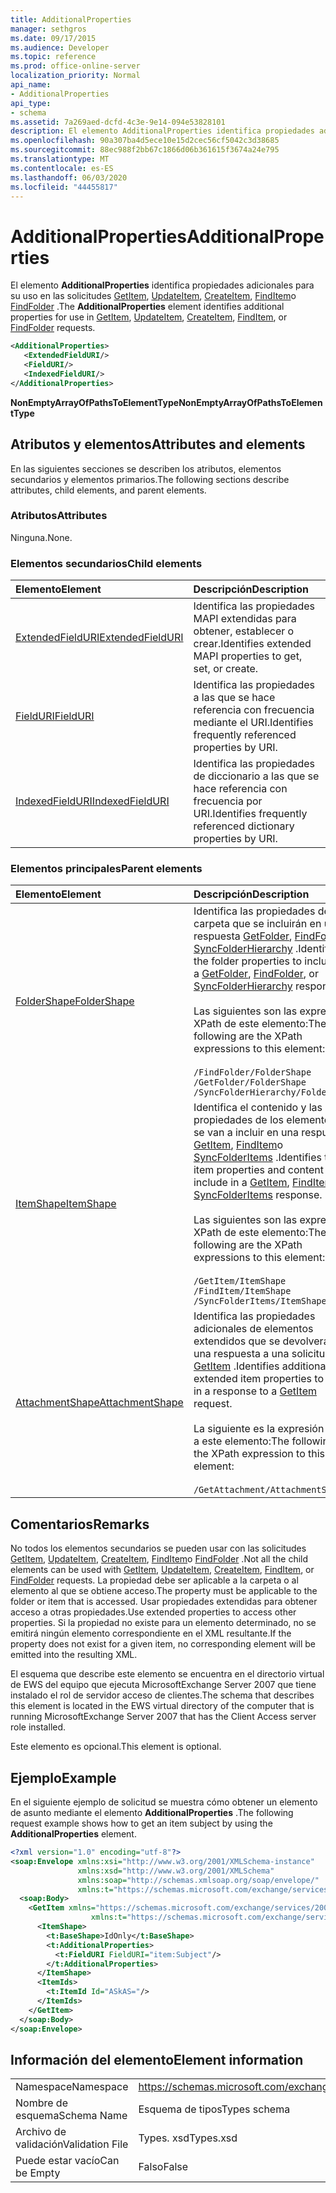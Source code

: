 ```yaml
---
title: AdditionalProperties
manager: sethgros
ms.date: 09/17/2015
ms.audience: Developer
ms.topic: reference
ms.prod: office-online-server
localization_priority: Normal
api_name:
- AdditionalProperties
api_type:
- schema
ms.assetid: 7a269aed-dcfd-4c3e-9e14-094e53828101
description: El elemento AdditionalProperties identifica propiedades adicionales para su uso en las solicitudes GetItem, UpdateItem, CreateItem, FindItem o FindFolder.
ms.openlocfilehash: 90a307ba4d5ece10e15d2cec56cf5042c3d38685
ms.sourcegitcommit: 88ec988f2bb67c1866d06b361615f3674a24e795
ms.translationtype: MT
ms.contentlocale: es-ES
ms.lasthandoff: 06/03/2020
ms.locfileid: "44455817"
---
```

# <a name="additionalproperties"></a><span data-ttu-id="ce643-103">AdditionalProperties</span><span class="sxs-lookup"><span data-stu-id="ce643-103">AdditionalProperties</span></span>

<span data-ttu-id="ce643-104">El elemento **AdditionalProperties** identifica propiedades adicionales para su uso en las solicitudes [GetItem](getitem.md), [UpdateItem](updateitem.md), [CreateItem](createitem.md), [FindItem](finditem.md)o [FindFolder](findfolder.md) .</span><span class="sxs-lookup"><span data-stu-id="ce643-104">The **AdditionalProperties** element identifies additional properties for use in [GetItem](getitem.md), [UpdateItem](updateitem.md), [CreateItem](createitem.md), [FindItem](finditem.md), or [FindFolder](findfolder.md) requests.</span></span> 
  
```xml
<AdditionalProperties>
   <ExtendedFieldURI/>
   <FieldURI/>
   <IndexedFieldURI/>
</AdditionalProperties>
```

 <span data-ttu-id="ce643-105">**NonEmptyArrayOfPathsToElementType**</span><span class="sxs-lookup"><span data-stu-id="ce643-105">**NonEmptyArrayOfPathsToElementType**</span></span>
## <a name="attributes-and-elements"></a><span data-ttu-id="ce643-106">Atributos y elementos</span><span class="sxs-lookup"><span data-stu-id="ce643-106">Attributes and elements</span></span>

<span data-ttu-id="ce643-107">En las siguientes secciones se describen los atributos, elementos secundarios y elementos primarios.</span><span class="sxs-lookup"><span data-stu-id="ce643-107">The following sections describe attributes, child elements, and parent elements.</span></span>
  
### <a name="attributes"></a><span data-ttu-id="ce643-108">Atributos</span><span class="sxs-lookup"><span data-stu-id="ce643-108">Attributes</span></span>

<span data-ttu-id="ce643-109">Ninguna.</span><span class="sxs-lookup"><span data-stu-id="ce643-109">None.</span></span>
  
### <a name="child-elements"></a><span data-ttu-id="ce643-110">Elementos secundarios</span><span class="sxs-lookup"><span data-stu-id="ce643-110">Child elements</span></span>

|<span data-ttu-id="ce643-111">**Elemento**</span><span class="sxs-lookup"><span data-stu-id="ce643-111">**Element**</span></span>|<span data-ttu-id="ce643-112">**Descripción**</span><span class="sxs-lookup"><span data-stu-id="ce643-112">**Description**</span></span>|
|:-----|:-----|
|[<span data-ttu-id="ce643-113">ExtendedFieldURI</span><span class="sxs-lookup"><span data-stu-id="ce643-113">ExtendedFieldURI</span></span>](extendedfielduri.md) <br/> |<span data-ttu-id="ce643-114">Identifica las propiedades MAPI extendidas para obtener, establecer o crear.</span><span class="sxs-lookup"><span data-stu-id="ce643-114">Identifies extended MAPI properties to get, set, or create.</span></span>  <br/> |
|[<span data-ttu-id="ce643-115">FieldURI</span><span class="sxs-lookup"><span data-stu-id="ce643-115">FieldURI</span></span>](fielduri.md) <br/> |<span data-ttu-id="ce643-116">Identifica las propiedades a las que se hace referencia con frecuencia mediante el URI.</span><span class="sxs-lookup"><span data-stu-id="ce643-116">Identifies frequently referenced properties by URI.</span></span>  <br/> |
|[<span data-ttu-id="ce643-117">IndexedFieldURI</span><span class="sxs-lookup"><span data-stu-id="ce643-117">IndexedFieldURI</span></span>](indexedfielduri.md) <br/> |<span data-ttu-id="ce643-118">Identifica las propiedades de diccionario a las que se hace referencia con frecuencia por URI.</span><span class="sxs-lookup"><span data-stu-id="ce643-118">Identifies frequently referenced dictionary properties by URI.</span></span>  <br/> |
   
### <a name="parent-elements"></a><span data-ttu-id="ce643-119">Elementos principales</span><span class="sxs-lookup"><span data-stu-id="ce643-119">Parent elements</span></span>

|<span data-ttu-id="ce643-120">**Elemento**</span><span class="sxs-lookup"><span data-stu-id="ce643-120">**Element**</span></span>|<span data-ttu-id="ce643-121">**Descripción**</span><span class="sxs-lookup"><span data-stu-id="ce643-121">**Description**</span></span>|
|:-----|:-----|
|[<span data-ttu-id="ce643-122">FolderShape</span><span class="sxs-lookup"><span data-stu-id="ce643-122">FolderShape</span></span>](foldershape.md) <br/> | <span data-ttu-id="ce643-123">Identifica las propiedades de carpeta que se incluirán en una respuesta [GetFolder](getfolder.md), [FindFolder](findfolder.md)o [SyncFolderHierarchy](syncfolderhierarchy.md) .</span><span class="sxs-lookup"><span data-stu-id="ce643-123">Identifies the folder properties to include in a [GetFolder](getfolder.md), [FindFolder](findfolder.md), or [SyncFolderHierarchy](syncfolderhierarchy.md) response.</span></span><br/><br/>  <span data-ttu-id="ce643-124">Las siguientes son las expresiones XPath de este elemento:</span><span class="sxs-lookup"><span data-stu-id="ce643-124">The following are the XPath expressions to this element:</span></span><br/><br/>  `/FindFolder/FolderShape` <br/>  `/GetFolder/FolderShape` <br/>  `/SyncFolderHierarchy/FolderShape` <br/> |
|[<span data-ttu-id="ce643-125">ItemShape</span><span class="sxs-lookup"><span data-stu-id="ce643-125">ItemShape</span></span>](itemshape.md) <br/> | <span data-ttu-id="ce643-126">Identifica el contenido y las propiedades de los elementos que se van a incluir en una respuesta [GetItem](getitem.md), [FindItem](finditem.md)o [SyncFolderItems](syncfolderitems.md) .</span><span class="sxs-lookup"><span data-stu-id="ce643-126">Identifies the item properties and content to include in a [GetItem](getitem.md), [FindItem](finditem.md), or [SyncFolderItems](syncfolderitems.md) response.</span></span><br/><br/>  <span data-ttu-id="ce643-127">Las siguientes son las expresiones XPath de este elemento:</span><span class="sxs-lookup"><span data-stu-id="ce643-127">The following are the XPath expressions to this element:</span></span><br/><br/>  `/GetItem/ItemShape` <br/>  `/FindItem/ItemShape` <br/>  `/SyncFolderItems/ItemShape` <br/> |
|[<span data-ttu-id="ce643-128">AttachmentShape</span><span class="sxs-lookup"><span data-stu-id="ce643-128">AttachmentShape</span></span>](attachmentshape.md) <br/> |<span data-ttu-id="ce643-129">Identifica las propiedades adicionales de elementos extendidos que se devolverán en una respuesta a una solicitud [GetItem](getitem.md) .</span><span class="sxs-lookup"><span data-stu-id="ce643-129">Identifies additional extended item properties to return in a response to a [GetItem](getitem.md) request.</span></span><br/><br/> <span data-ttu-id="ce643-130">La siguiente es la expresión XPath a este elemento:</span><span class="sxs-lookup"><span data-stu-id="ce643-130">The following is the XPath expression to this element:</span></span><br/><br/>  `/GetAttachment/AttachmentShape` <br/> |
   
## <a name="remarks"></a><span data-ttu-id="ce643-131">Comentarios</span><span class="sxs-lookup"><span data-stu-id="ce643-131">Remarks</span></span>

<span data-ttu-id="ce643-132">No todos los elementos secundarios se pueden usar con las solicitudes [GetItem](getitem.md), [UpdateItem](updateitem.md), [CreateItem](createitem.md), [FindItem](finditem.md)o [FindFolder](findfolder.md) .</span><span class="sxs-lookup"><span data-stu-id="ce643-132">Not all the child elements can be used with [GetItem](getitem.md), [UpdateItem](updateitem.md), [CreateItem](createitem.md), [FindItem](finditem.md), or [FindFolder](findfolder.md) requests.</span></span> <span data-ttu-id="ce643-133">La propiedad debe ser aplicable a la carpeta o al elemento al que se obtiene acceso.</span><span class="sxs-lookup"><span data-stu-id="ce643-133">The property must be applicable to the folder or item that is accessed.</span></span> <span data-ttu-id="ce643-134">Usar propiedades extendidas para obtener acceso a otras propiedades.</span><span class="sxs-lookup"><span data-stu-id="ce643-134">Use extended properties to access other properties.</span></span> <span data-ttu-id="ce643-135">Si la propiedad no existe para un elemento determinado, no se emitirá ningún elemento correspondiente en el XML resultante.</span><span class="sxs-lookup"><span data-stu-id="ce643-135">If the property does not exist for a given item, no corresponding element will be emitted into the resulting XML.</span></span> 
  
<span data-ttu-id="ce643-136">El esquema que describe este elemento se encuentra en el directorio virtual de EWS del equipo que ejecuta MicrosoftExchange Server 2007 que tiene instalado el rol de servidor acceso de clientes.</span><span class="sxs-lookup"><span data-stu-id="ce643-136">The schema that describes this element is located in the EWS virtual directory of the computer that is running MicrosoftExchange Server 2007 that has the Client Access server role installed.</span></span> 
  
<span data-ttu-id="ce643-137">Este elemento es opcional.</span><span class="sxs-lookup"><span data-stu-id="ce643-137">This element is optional.</span></span>
  
## <a name="example"></a><span data-ttu-id="ce643-138">Ejemplo</span><span class="sxs-lookup"><span data-stu-id="ce643-138">Example</span></span>

<span data-ttu-id="ce643-139">En el siguiente ejemplo de solicitud se muestra cómo obtener un elemento de asunto mediante el elemento **AdditionalProperties** .</span><span class="sxs-lookup"><span data-stu-id="ce643-139">The following request example shows how to get an item subject by using the **AdditionalProperties** element.</span></span> 
  
```XML
<?xml version="1.0" encoding="utf-8"?>
<soap:Envelope xmlns:xsi="http://www.w3.org/2001/XMLSchema-instance"
               xmlns:xsd="http://www.w3.org/2001/XMLSchema"
               xmlns:soap="http://schemas.xmlsoap.org/soap/envelope/"
               xmlns:t="https://schemas.microsoft.com/exchange/services/2006/types">
  <soap:Body>
    <GetItem xmlns="https://schemas.microsoft.com/exchange/services/2006/messages" 
                  xmlns:t="https://schemas.microsoft.com/exchange/services/2006/types">
      <ItemShape>
        <t:BaseShape>IdOnly</t:BaseShape>
        <t:AdditionalProperties>
          <t:FieldURI FieldURI="item:Subject"/>
        </t:AdditionalProperties>
      </ItemShape>
      <ItemIds>
        <t:ItemId Id="ASkAS="/>
      </ItemIds>
    </GetItem>
  </soap:Body>
</soap:Envelope>
```

## <a name="element-information"></a><span data-ttu-id="ce643-140">Información del elemento</span><span class="sxs-lookup"><span data-stu-id="ce643-140">Element information</span></span>

|||
|:-----|:-----|
|<span data-ttu-id="ce643-141">Namespace</span><span class="sxs-lookup"><span data-stu-id="ce643-141">Namespace</span></span>  <br/> |https://schemas.microsoft.com/exchange/services/2006/types  <br/> |
|<span data-ttu-id="ce643-142">Nombre de esquema</span><span class="sxs-lookup"><span data-stu-id="ce643-142">Schema Name</span></span>  <br/> |<span data-ttu-id="ce643-143">Esquema de tipos</span><span class="sxs-lookup"><span data-stu-id="ce643-143">Types schema</span></span>  <br/> |
|<span data-ttu-id="ce643-144">Archivo de validación</span><span class="sxs-lookup"><span data-stu-id="ce643-144">Validation File</span></span>  <br/> |<span data-ttu-id="ce643-145">Types. xsd</span><span class="sxs-lookup"><span data-stu-id="ce643-145">Types.xsd</span></span>  <br/> |
|<span data-ttu-id="ce643-146">Puede estar vacío</span><span class="sxs-lookup"><span data-stu-id="ce643-146">Can be Empty</span></span>  <br/> |<span data-ttu-id="ce643-147">Falso</span><span class="sxs-lookup"><span data-stu-id="ce643-147">False</span></span>  <br/> |
   

